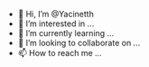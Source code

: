 - 👋 Hi, I’m @Yacinetth
- 👀 I’m interested in ...
- 🌱 I’m currently learning ...
- 💞️ I’m looking to collaborate on ...
- 📫 How to reach me ...

<!---
Yacinetth/Yacinetth is a ✨ special ✨ repository because its `README.md` (this file) appears on your GitHub profile.
You can click the Preview link to take a look at your changes.
--->
